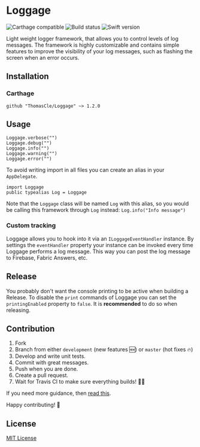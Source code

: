 # Loggage
![Carthage compatible](https://img.shields.io/badge/Carthage-compatible-4BC51D.svg?style=flat)
![Build status](https://travis-ci.org/ThomasCle/Loggage.svg?branch=master)
![Swift version](https://img.shields.io/badge/Swift-5.0-F16D39.svg?style=flat)

Light weight logger framework, that allows you to control levels of log messages. The framework is highly customizable and contains simple features to improve the visibility of your log messages, such as flashing the screen when an error occurs.

## Installation
### Carthage
`github "ThomasCle/Loggage" ~> 1.2.0`

## Usage
```
Loggage.verbose("")
Loggage.debug("")
Loggage.info("")
Loggage.warning("")
Loggage.error("")
```

To avoid writing import in all files you can create an alias in your `AppDelegate`.

```
import Loggage
public typealias Log = Loggage
```

Note that the `Loggage` class will be named `Log` with this alias, so you would be calling this framework through `Log` instead: `Log.info("Info message")`

### Custom tracking
Loggage allows you to hook into it via an `ILoggageEventHandler` instance. By settings the `eventHandler` property your instance can be invoked every time Loggage performs a log message. This way you can post the log message to Firebase, Fabric Answers, etc.

## Release

You probably don't want the console printing to be active when building a Release. To disable the `print` commands of Loggage you can set the `printingEnabled` property to `false`. It is **recommended** to do so when releasing.

## Contribution
1. Fork
2. Branch from either `development` (new features 🆕) or `master` (hot fixes 🔥)
3. Develop and write unit tests.
4. Commit with great messages.
5. Push when you are done.
6. Create a pull request.
7. Wait for Travis CI to make sure everything builds! 👷🏻

If you need more guidance, then [read this](https://akrabat.com/the-beginners-guide-to-contributing-to-a-github-project/).

Happy contributing! 🎉

## License
[MIT License](https://github.com/ThomasCle/Loggage/blob/master/LICENSE)
